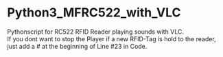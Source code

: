 # Python3_MFRC522_with_VLC
Pythonscript for RC522 RFID Reader playing sounds with VLC.  
If you dont want to stop the Player if a new RFID-Tag is hold to the reader, just add a # at the beginning of Line #23 in Code.
